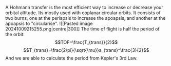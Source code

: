 A Hohmann transfer is the most efficient way to increase or decrease your orbital altitude.
Its mostly used with coplanar circular orbits.
It consists of two burns, one at the periapsis to increase the apoapsis, and another at the apoapsis to "circularise".
![[Pasted image 20241009215255.png|centre|300]]
The time of flight is half the period of the orbit:
$$TOF=\frac{T_{trans}}{2}$$
$$T_{trans}=\frac{2\pi}{\sqrt{\mu}}a_{trans}^\frac{3}{2}$$
And we are able to calculate the period from Kepler's 3rd Law.